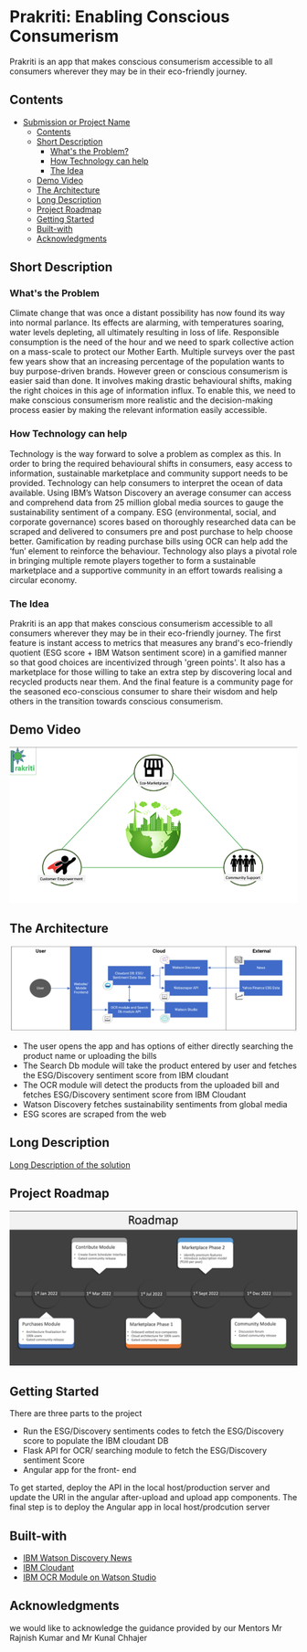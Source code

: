 # Prakriti: Enabling Conscious Consumerism
Prakriti is an app that makes conscious consumerism accessible to all consumers wherever they may be in their eco-friendly journey. 

## Contents
* [Submission or Project Name](#Prakriti)
    * [Contents](#Contents)
    * [Short Description](#Short-description)
         * [What's the Problem?](#what's-the-problem)
         * [How Technology can help](#how-technology-can-help)
         * [The Idea](#the-idea)
    * [Demo Video](#Demo-video)
    * [The Architecture](#the-architecture)
    * [Long Description](#Long-description)
    * [Project Roadmap](#Project-Roadmap)
    * [Getting Started](#Getting-started)
    * [Built-with](#Built-with)
    * [Acknowledgments](#Acknowledgments)


## Short Description
### What's the Problem
Climate change that was once a distant possibility has now found its way into normal parlance. Its effects are alarming, with temperatures soaring, water levels depleting, all ultimately resulting in loss of life. Responsible consumption is the need of the hour and we need to spark collective action on a mass-scale to protect our Mother Earth. Multiple surveys over the past few years show that an increasing percentage of the population wants to buy purpose-driven brands. However green or conscious consumerism is easier said than done. It involves making drastic behavioural shifts, making the right choices in this age of information influx. To enable this, we need to make conscious consumerism more realistic and the decision-making process easier by making the relevant information easily accessible.

### How Technology can help
Technology is the way forward to solve a problem as complex as this. In order to bring the required behavioural shifts in consumers, easy access to information, sustainable marketplace and community support needs to be provided. Technology can help consumers to interpret the ocean of data available. Using IBM’s Watson Discovery an average consumer can access and comprehend data from 25 million global media sources to gauge the sustainability sentiment of a company. ESG (environmental, social, and corporate governance) scores based on thoroughly researched data can be scraped and delivered to consumers pre and post purchase to help choose better. Gamification by reading purchase bills using OCR can help add the ‘fun’ element to reinforce the behaviour. Technology also plays a pivotal role  in bringing multiple remote players together to form a sustainable marketplace and a supportive community in an effort towards realising a circular economy.

### The Idea
Prakriti is an app that makes conscious consumerism accessible to all consumers wherever they may be in their eco-friendly journey. The first feature is instant access to metrics that measures any brand's eco-friendly quotient (ESG score + IBM Watson sentiment score) in a gamified manner so that good choices are incentivized through 'green points'. It also has a marketplace for those willing to take an extra step by discovering local and recycled products near them. And the final feature is a community page for the seasoned eco-conscious consumer to share their wisdom and help others in the transition towards conscious consumerism.

## Demo Video
[![Demo](Thumbnail.png)](https://www.youtube.com/watch?v=1GEbIXslcAc)

## The Architecture
![Architecture](https://github.com/shalu143/Call_for_Code/blob/main/The%20Architecture.png)
* The user opens the app and has options of either directly searching the product name or uploading the bills
* The Search Db module will take the product entered by user and fetches the ESG/Discovery sentiment score from IBM cloudant
* The OCR module will detect the products from the uploaded bill and fetches ESG/Discovery sentiment score from IBM Cloudant
* Watson Discovery fetches sustainability sentiments from global media
* ESG scores are scraped from the web


## Long Description
[Long Description of the solution](https://github.com/shalu143/Call_for_Code/blob/main/Documents/Long_Description.md)

## Project Roadmap
[![RoadMap](Roadmap.png)](https://github.com/shalu143/Call_for_Code/blob/main/Documents/Prakriti_Roadmap.pdf)

## Getting Started
There are three parts to the project
* Run the ESG/Discovery sentiments codes to fetch the ESG/Discovery score to populate the IBM cloudant DB
* Flask API for OCR/ searching module to fetch the ESG/Discovery sentiment Score
* Angular app for the front- end

To get started, deploy the API in the local host/production server and update the URl in the angular after-upload and upload app components.
The final step is to deploy the Angular app in local host/prodcution server

## Built-with
* [IBM Watson Discovery News](https://www.ibm.com/watson/services/discovery-news/)
* [IBM Cloudant](https://www.ibm.com/cloud/cloudant)
* [IBM OCR Module on Watson Studio](http://max-ocr.codait-prod-41208c73af8fca213512856c7a09db52-0000.us-east.containers.appdomain.cloud/)

## Acknowledgments
we would like to acknowledge the guidance provided by our Mentors Mr Rajnish Kumar and Mr Kunal Chhajer
